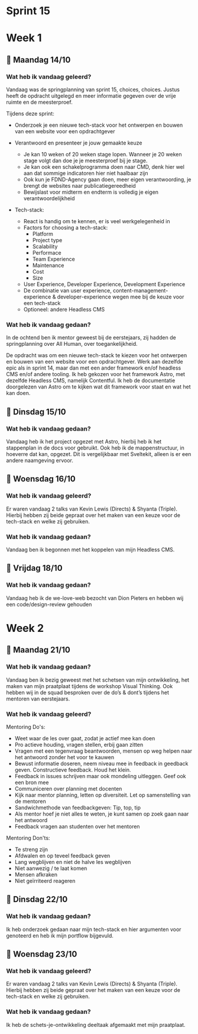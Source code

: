 # Sprint 15

# Week 1

## 📆 Maandag 14/10

### Wat heb ik vandaag geleerd?

Vandaag was de springplanning van sprint 15, choices, choices. Justus heeft de opdracht uitgelegd en meer informatie gegeven over de vrije ruimte en de meesterproef.

Tijdens deze sprint:

- Onderzoek je een nieuwe tech-stack voor het ontwerpen en bouwen van een website voor een opdrachtgever
- Verantwoord en presenteer je jouw gemaakte keuze

  - Je kan 10 weken of 20 weken stage lopen. Wanneer je 20 weken stage volgt dan doe je je meesterproef bij je stage.
  - Je kan ook een schakelprogramma doen naar CMD, denk hier wel aan dat sommige indicatoren hier niet haalbaar zijn
  - Ook kun je FDND-Agency gaan doen, meer eigen verantwoording, je brengt de websites naar publicatiegereedheid
  - Bewijslast voor midterm en endterm is volledig je eigen verantwoordelijkheid

- Tech-stack:
  - React is handig om te kennen, er is veel werkgelegenheid in
  - Factors for choosing a tech-stack:
    - Platform
    - Project type
    - Scalability
    - Performace
    - Team Experience
    - Maintenance
    - Cost
    - Size
  - User Experience, Developer Experience, Development Experience
  - De combinatie van user experience, content-management-experience & developer-experience wegen mee bij de keuze voor een tech-stack
  - Optioneel: andere Headless CMS

### Wat heb ik vandaag gedaan?

In de ochtend ben ik mentor geweest bij de eerstejaars, zij hadden de springplanning over All Human, over toegankelijkheid.

De opdracht was om een nieuwe tech-stack te kiezen voor het ontwerpen en bouwen van een website voor een opdrachtgever. Werk aan dezelfde epic als in sprint 14, maar dan met een ander framework en/of headless CMS en/of andere tooling.
Ik heb gekozen voor het framework Astro, met dezelfde Headless CMS, namelijk Contentful. Ik heb de documentatie doorgelezen van Astro om te kijken wat dit framework voor staat en wat het kan doen.

## 📆 Dinsdag 15/10

### Wat heb ik vandaag gedaan?

Vandaag heb ik het project opgezet met Astro, hierbij heb ik het stappenplan in de docs voor gebruikt. Ook heb ik de mappenstructuur, in hoeverre dat kan, opgezet. Dit is vergelijkbaar met Sveltekit, alleen is er een andere naamgeving ervoor.

## 📆 Woensdag 16/10

### Wat heb ik vandaag geleerd?

Er waren vandaag 2 talks van Kevin Lewis (Directs) & Shyanta (Triple). Hierbij hebben zij beide gepraat over het maken van een keuze voor de tech-stack en welke zij gebruiken.

### Wat heb ik vandaag gedaan?

Vandaag ben ik begonnen met het koppelen van mijn Headless CMS.

## 📆 Vrijdag 18/10

### Wat heb ik vandaag gedaan?

Vandaag heb ik de we-love-web bezocht van Dion Pieters en hebben wij een code/design-review gehouden

# Week 2

## 📆 Maandag 21/10

### Wat heb ik vandaag gedaan?

Vandaag ben ik bezig geweest met het schetsen van mijn ontwikkeling, het maken van mijn praatplaat tijdens de workshop Visual Thinking. Ook hebben wij in de squad besproken over de do’s & dont’s tijdens het mentoren van eerstejaars.

### Wat heb ik vandaag geleerd?

Mentoring Do's:

- Weet waar de les over gaat, zodat je actief mee kan doen
- Pro actieve houding, vragen stellen, erbij gaan zitten
- Vragen met een tegenvraag beantwoorden, mensen op weg helpen naar het antwoord zonder het voor te kauwen
- Bewust informatie doseren, neem niveau mee in feedback in geedback geven. Constructieve feedback. Houd het klein.
- Feedback in issues schrijven maar ook mondeling uitleggen. Geef ook een bron mee
- Communiceren over planning met docenten
- Kijk naar mentor planning, letten op diversiteit. Let op samenstelling van de mentoren
- Sandwichmethode van feedbackgeven: Tip, top, tip
- Als mentor hoef je niet alles te weten, je kunt samen op zoek gaan naar het antwoord
- Feedback vragen aan studenten over het mentoren

Mentoring Don'ts:

- Te streng zijn
- Afdwalen en op teveel feedback geven
- Lang wegblijven en niet de halve les wegblijven
- Niet aanwezig / te laat komen
- Mensen afkraken
- Niet geïrriteerd reageren

## 📆 Dinsdag 22/10

### Wat heb ik vandaag gedaan?

Ik heb onderzoek gedaan naar mijn tech-stack en hier argumenten voor genoteerd en heb ik mijn portflow bijgevuld.

## 📆 Woensdag 23/10

### Wat heb ik vandaag geleerd?

Er waren vandaag 2 talks van Kevin Lewis (Directs) & Shyanta (Triple). Hierbij hebben zij beide gepraat over het maken van een keuze voor de tech-stack en welke zij gebruiken.

### Wat heb ik vandaag gedaan?

Ik heb de schets-je-ontwikkeling deeltaak afgemaakt met mijn praatplaat.
